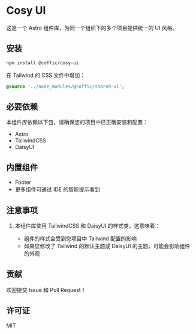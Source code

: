 # Cosy UI

这是一个 Astro 组件库，为同一个组织下的多个项目提供统一的 UI 风格。

## 安装

```bash
npm install @coffic/cosy-ui
```

在 Tailwind 的 CSS 文件中增加：

```css
@source '../node_modules/@coffic/shared-ui';
```

## 必要依赖

本组件库依赖以下包，请确保您的项目中已正确安装和配置：

- Astro
- TailwindCSS
- DaisyUI

## 内置组件

- Footer
- 更多组件可通过 IDE 的智能提示看到

## 注意事项

1. 本组件库使用 TailwindCSS 和 DaisyUI 的样式类，这意味着：

   - 组件的样式会受到您项目中 Tailwind 配置的影响
   - 如果您修改了 Tailwind 的默认主题或 DaisyUI 的主题，可能会影响组件的外观

## 贡献

欢迎提交 Issue 和 Pull Request！

## 许可证

MIT
